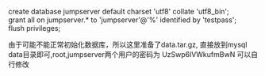 create database jumpserver default charset 'utf8' collate 'utf8_bin';  
grant all on jumpserver.* to 'jumpserver'@'%' identified by 'testpass';  
flush privileges;  
  
  
由于可能不能正常初始化数据库，所以这里准备了data.tar.gz, 直接放到mysql data目录即可,root,jumpserver两个用户的密码为 UzSwp6lVWkufmBwN
可以自行修改
